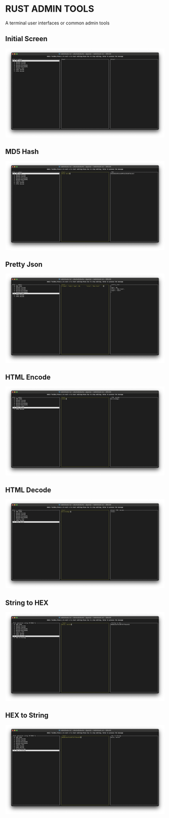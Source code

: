 
# RUST ADMIN TOOLS

A terminal user interfaces or common admin tools


## Initial Screen
<img src="./images/initial.png" alt="Demo Initial Screen">

## MD5 Hash
<img src="./images/md5.png" alt="Demo MD5 hashing">

## Pretty Json
<img src="./images/pretty-json.png" alt="Demo Pretty Json">

## HTML Encode
<img src="./images/html-encode.png" alt="Demo HTML Encode">

## HTML Decode
<img src="./images/html-decode.png" alt="Demo HTML Decode">

## String to HEX
<img src="./images/String2Hex.png" alt="Demo String to HEX">

## HEX to String
<img src="./images/Hex2String.png" alt="Demo HEX to String">